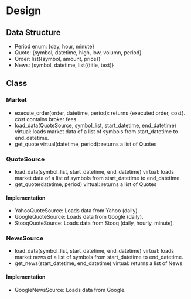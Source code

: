 # Design

## Data Structure

* Period enum: {day, hour, minute}
* Quote: {symbol, datetime, high, low, volumn, period}
* Order: list({symbol, amount, price})
* News: {symbol, datetime, list({title, text)}

## Class

### Market
* execute_order(order, datetime, period): returns {executed order, cost}.
  cost contains broker fees.
* load_data(QuoteSource, symbol_list, start_datetime, end_datetime) virtual:
  loads market data of a list of symbols from start_datetime to end_datetime.
* get_quote virtual(datetime, period): returns a list of Quotes

### QuoteSource
* load_data(symbol_list, start_datetime, end_datetime) virtual:
  loads market data of a list of symbols from start_datetime to end_datetime.
* get_quote(datetime, period) virtual: returns a list of Quotes

#### Implementation
* YahooQuoteSource: Loads data from Yahoo (daily).
* GoogleQuoteSource: Loads data from Google (daily).
* StooqQuoteSource: Loads data from Stooq (daily, hourly, minute).

### NewsSource
* load_data(symbol_list, start_datetime, end_datetime) virtual:
  loads market news of a list of symbols from start_datetime to end_datetime.
* get_news(start_datetime, end_datetime) virtual: returns a list of News

#### Implementation
* GoogleNewsSource: Loads data from Google.
